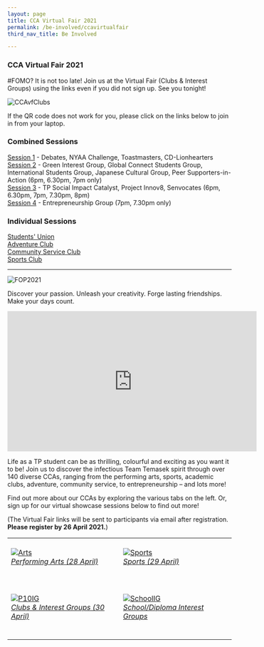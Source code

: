 ```yaml
---
layout: page
title: CCA Virtual Fair 2021
permalink: /be-involved/ccavirtualfair
third_nav_title: Be Involved

---
```

### CCA Virtual Fair 2021

#FOMO? It is not too late! Join us at the Virtual Fair (Clubs & Interest Groups) using the links even if you did not sign up. See you tonight!

![CCAvfClubs]({{site.baseurl}}/images/BeInvolved-CCAvfclubs.jpg)

If the QR code does not work for you, please click on the links below to join in from your laptop. 

<h3>Combined Sessions</h3>

<a href="https://tinyurl.com/SDAAIGvf" target="_blank">Session 1</a> - Debates, NYAA Challenge, Toastmasters, CD-Lionhearters<br>
<a href="https://tinyurl.com/DeptIGvf" target="_blank">Session 2</a> - Green Interest Group, Global Connect Students Group, International Students Group, Japanese Cultural Group, Peer Supporters-in-Action (6pm, 6.30pm, 7pm only) <br>
<a href="https://tinyurl.com/DeptIGvf" target="_blank">Session 3</a> - TP Social Impact Catalyst, Project Innov8, Senvocates (6pm, 6.30pm, 7pm, 7.30pm, 8pm)<br>
<a href="https://tinyurl.com/DeptIGvf" target="_blank">Session 4</a> - Entrepreneurship Group (7pm, 7.30pm only)<br>

<h3>Individual Sessions</h3>
<a href="https://tinyurl.com/TPSUvf" target="_blank">Students' Union</a><br>
<a href="https://tinyurl.com/TPACvf" target="_blank">Adventure Club</a><br>
<a href="https://tinyurl.com/TPCSCvf" target="_blank">Community Service Club</a><br>
<a href="https://tinyurl.com/TPSCvf" target="_blank">Sports Club</a><br>

---

![FOP2021]({{site.baseurl}}/images/BeInvolved-CCAvirtualfairbanner.jpg)
    
Discover your passion. Unleash your creativity. Forge lasting friendships. Make your days count.

<div class="bp-youtube">
<iframe width="560" height="315" src="https://www.youtube.com/embed/oK_mDuWL2YQ" title="YouTube video player" frameborder="0" allow="accelerometer; autoplay; clipboard-write; encrypted-media; gyroscope; picture-in-picture" allowfullscreen></iframe>  
</div>


Life as a TP student can be as thrilling, colourful and exciting as you want it to be! Join us to discover the infectious Team Temasek spirit through over 140 diverse CCAs, ranging from the performing arts, sports, academic clubs, adventure, community service, to entrepreneurship – and lots more! 

Find out more about our CCAs by exploring the various tabs on the left. Or, sign up for our virtual showcase sessions below to find out more! 

(The Virtual Fair links will be sent to participants via email after registration. <b>Please register by 26 April 2021.</b>)

<table>
    <tr>
        <td style="width:50%"><br>
            <a href="https://forms.office.com/r/GGf2E5d8et">
                <image src="{{site.baseurl}}/images/BeInvolved-PerformingArtsShowcase.jpg" style="display:block;margin-left:auto;margin-right:auto;" alt="Arts">
                <h6 style="margin-top:0%">Performing Arts (28 April)</h6>
                </image>
            </a>
        </td>
        <td style="width:50%"><br>
            <a href="https://forms.office.com/r/MiyLVg5ftn">
                <image src="{{site.baseurl}}/images/BeInvolved-Sportsshowcase.jpg" style="display:block;margin-left:auto;margin-right:auto;" alt="Sports">
                <h6 style="margin-top:0%">Sports (29 April)</h6>
                </image>
            </a>
        </td>
    </tr>
    <tr>
        <td style="width:50%"><br>
            <a href="https://forms.office.com/r/5mkaYhuytt">
                <image src="{{site.baseurl}}/images/BeInvolved-ClubsIGshowcase.jpg" style="display:block;margin-left:auto;margin-right:auto;" alt="P10IG">
                <h6 style="margin-top:0%">Clubs & Interest Groups (30 April)</h6>
                </image>
            </a>
        </td>
        <td style="width:50%"><br>
            <a href="https://forms.office.com/r/FyEXbDzMMK">
                <image src="{{site.baseurl}}/images/BeInvolved-DipIGshowcase.jpg" style="display:block;margin-left:auto;margin-right:auto;" alt="SchoolIG">
                <h6 style="margin-top:0%">School/Diploma Interest Groups</h6>
                </image>
            </a>
        </td>
    </tr>
</table>




